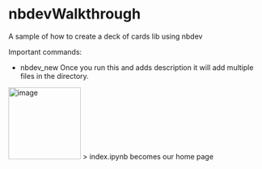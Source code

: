 # nbdevWalkthrough
A sample of how to create a deck of cards lib using nbdev

Important commands:
 * nbdev_new 
Once you run this and adds description it will add multiple files in the directory.
  <img width="143" alt="image" src="https://user-images.githubusercontent.com/32023419/181916684-88f781eb-18d8-4458-ac3a-6dae99313ace.png">
> index.ipynb becomes our home page
